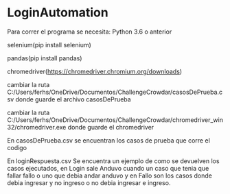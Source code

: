 # LoginAutomation
Para correr el programa se necesita:
Python 3.6 o anterior

selenium(pip install selenium)

pandas(pip install pandas)

chromedriver(https://chromedriver.chromium.org/downloads)

cambiar la ruta C:/Users/ferhs/OneDrive/Documentos/ChallengeCrowdar/casosDePrueba.csv donde guarde el archivo casosDePrueba

cambiar la ruta C:/Users/ferhs/OneDrive/Documentos/ChallengeCrowdar/chromedriver_win32/chromedriver.exe donde guarde el chromedriver


En casosDePrueba.csv se encuentran los casos de prueba que corre el codigo

En loginRespuesta.csv Se encuentra un ejemplo de como se devuelven los casos ejecutados, en Login sale Anduvo cuando un caso que tenia que fallar fallo o uno que debia andar anduvo
y en Fallo son los casos donde debia ingresar y no ingreso o no debia ingresar e ingreso.
